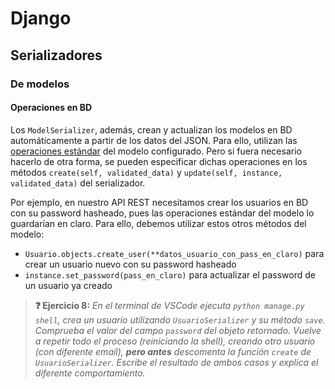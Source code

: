 # Django
## Serializadores
### De modelos
#### Operaciones en BD

Los `ModelSerializer`, además, crean y actualizan los modelos en BD automáticamente a partir de los datos del JSON. Para ello, utilizan las [operaciones estándar](modelos-operaciones.md) del modelo configurado. Pero si fuera necesario hacerlo de otra forma, se pueden especificar dichas operaciones en los métodos `create(self, validated_data)` y `update(self, instance, validated_data)` del serializador.

Por ejemplo, en nuestro API REST necesitamos crear los usuarios en BD con su password hasheado, pues las operaciones estándar del modelo lo guardarían en claro. Para ello, debemos utilizar estos otros métodos del modelo:
- `Usuario.objects.create_user(**datos_usuario_con_pass_en_claro)` para crear un usuario nuevo con su password hasheado
- `instance.set_password(pass_en_claro)` para actualizar el password de un usuario ya creado

> **❓ Ejercicio 8:** _En el terminal de VSCode ejecuta `python manage.py shell`, crea un usuario utilizando `UsuarioSerializer` y su método `save`. Comprueba el valor del campo `password` del objeto retornado. Vuelve a repetir todo el proceso (reiniciando la shell), creando otro usuario (con diferente email), **pero antes** descomenta la función `create` de `UsuarioSerializer`. Escribe el resultado de ambos casos y explica el diferente comportamiento._
